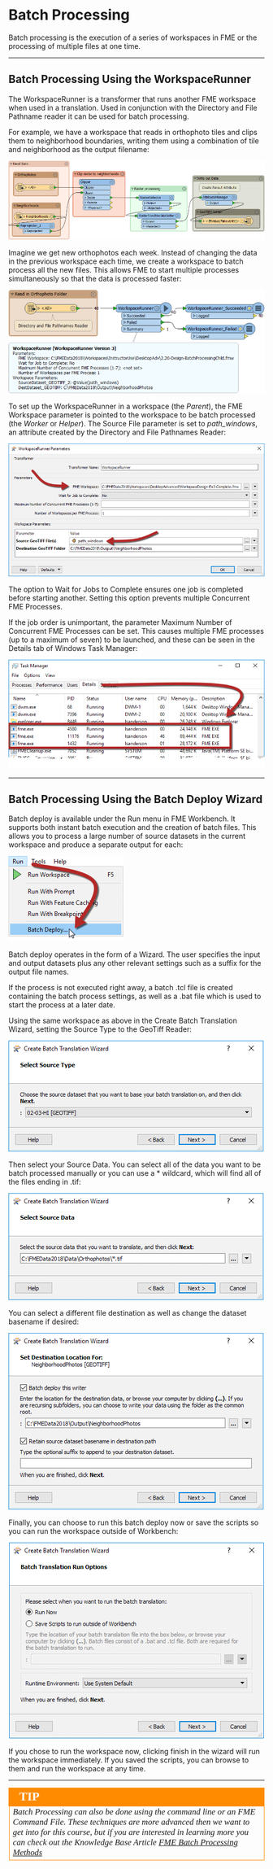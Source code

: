 # Batch Processing #

Batch processing is the execution of a series of workspaces in FME or the processing of multiple files at one time.  

---

## Batch Processing Using the WorkspaceRunner ##

The WorkspaceRunner is a transformer that runs another FME workspace when used in a translation. Used in conjunction with the Directory and File Pathname reader it can be used for batch processing. 

For example, we have a workspace that reads in orthophoto tiles and clips them to neighborhood boundaries, writing them using a combination of tile and neighborhood as the output filename:

![](./Images/Img2.075.BatchProcessingHelperWorkspace.png)

Imagine we get new orthophotos each week. Instead of changing the data in the previous workspace each time, we create a workspace to batch process all the new files. This allows FME to start multiple processes simultaneously so that the data is processed faster:

![](./Images/Img2.072.WorkspaceRunnerOverview.png)

To set up the WorkspaceRunner in a workspace (the *Parent*), the FME Workspace parameter is pointed to the workspace to be batch processed (the *Worker* or *Helper*). The Source File parameter is set to *path_windows*, an attribute created by the Directory and File Pathnames Reader:

![](./Images/Img2.066.WorkspaceRunnerParameters.png)

The option to Wait for Jobs to Complete ensures one job is completed before starting another. Setting this option prevents multiple Concurrent FME Processes. 

If the job order is unimportant, the parameter Maximum Number of Concurrent FME Processes can be set. This causes multiple FME processes (up to a maximum of seven) to be launched, and these can be seen in the Details tab of Windows Task Manager:

![](./Images/Img2.067.TaskManagerFMEProcesses.png)

---

## Batch Processing Using the Batch Deploy Wizard ##

Batch deploy is available under the Run menu in FME Workbench. It supports both instant batch execution and the creation of batch files. This allows you to process a large number of source datasets in the current workspace and produce a separate output for each:

![](./Images/Img2.065.RunBatchDeploy.png) 

Batch deploy operates in the form of a Wizard. The user specifies the input and output datasets plus any other relevant settings such as a suffix for the output file names. 

If the process is not executed right away, a batch .tcl file is created containing the batch process settings, as well as a .bat file which is used to start the process at a later date. 

Using the same workspace as above in the Create Batch Translation Wizard, setting the Source Type to the GeoTiff Reader:

![](./Images/Img2.068.BatchDeployDataType.png) 

Then select your Source Data. You can select all of the data you want to be batch processed manually or you can use a &ast; wildcard, which will find all of the files ending in .tif:

![](./Images/Img2.069.BatchDeployDataSource.png) 

You can select a different file destination as well as change the dataset basename if desired:

![](./Images/Img2.070.BatchDeployDestination.png) 

Finally, you can choose to run this batch deploy now or save the scripts so you can run the workspace outside of Workbench:

![](./Images/Img2.071.BatchDeployRunNow.png) 

If you chose to run the workspace now, clicking finish in the wizard will run the workspace immediately. If you saved the scripts, you can browse to them and run the workspace at any time. 

---

<!--Tip Section--> 

<table style="border-spacing: 0px">
<tr>
<td style="vertical-align:middle;background-color:darkorange;border: 2px solid darkorange">
<i class="fa fa-info-circle fa-lg fa-pull-left fa-fw" style="color:white;padding-right: 12px;vertical-align:text-top"></i>
<span style="color:white;font-size:x-large;font-weight: bold;font-family:serif">TIP</span>
</td>
</tr>

<tr>
<td style="border: 1px solid darkorange">
<span style="font-family:serif; font-style:italic; font-size:larger">
Batch Processing can also be done using the command line or an FME Command File. These techniques are more advanced then we want to get into for this course, but if you are interested in learning more you can check out the Knowledge Base Article <a href="https://knowledge.safe.com/articles/1384/fme-batch-processing-methods-1.html" alt="Batch Processing Article">FME Batch Processing Methods</a>
</span>
</td>
</tr>
</table>